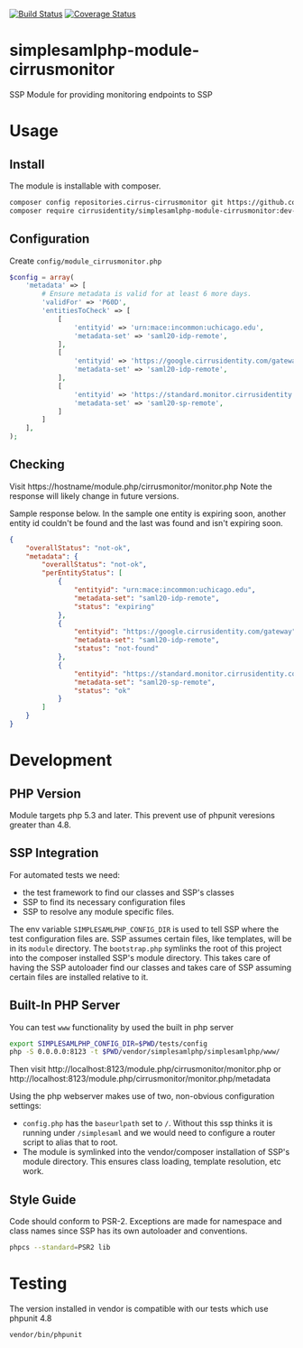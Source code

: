 [![Build Status](https://travis-ci.org/cirrusidentity/simplesamlphp-module-cirrusmonitor.svg?branch=master)](https://travis-ci.org/cirrusidentity/simplesamlphp-module-cirrusmonitor)
[![Coverage Status](https://coveralls.io/repos/github/cirrusidentity/simplesamlphp-module-cirrusmonitor/badge.svg?branch=master)](https://coveralls.io/github/cirrusidentity/simplesamlphp-module-cirrusmonitor?branch=master)
# simplesamlphp-module-cirrusmonitor
SSP Module for providing monitoring endpoints to SSP

# Usage

## Install

The module is installable with composer.

```bash
composer config repositories.cirrus-cirrusmonitor git https://github.com/cirrusidentity/simplesamlphp-module-cirrusmonitor
composer require cirrusidentity/simplesamlphp-module-cirrusmonitor:dev-master
```

## Configuration

Create `config/module_cirrusmonitor.php`

```php
$config = array(
    'metadata' => [
        # Ensure metadata is valid for at least 6 more days.
        'validFor' => 'P60D',
        'entitiesToCheck' => [
            [
                'entityid' => 'urn:mace:incommon:uchicago.edu',
                'metadata-set' => 'saml20-idp-remote',
            ],
            [
                'entityid' => 'https://google.cirrusidentity.com/gateway1',
                'metadata-set' => 'saml20-idp-remote',
            ],
            [
                'entityid' => 'https://standard.monitor.cirrusidentity.com',
                'metadata-set' => 'saml20-sp-remote',
            ]
        ]
    ],
);
```
## Checking

Visit https://hostname/module.php/cirrusmonitor/monitor.php
Note the response will likely change in future versions.

Sample response below. In the sample one entity is expiring soon, another entity id couldn't be found and the last was found and isn't expiring soon.

```json
{
    "overallStatus": "not-ok",
    "metadata": {
        "overallStatus": "not-ok",
        "perEntityStatus": [
            {
                "entityid": "urn:mace:incommon:uchicago.edu",
                "metadata-set": "saml20-idp-remote",
                "status": "expiring"
            },
            {
                "entityid": "https://google.cirrusidentity.com/gateway",
                "metadata-set": "saml20-idp-remote",
                "status": "not-found"
            },
            {
                "entityid": "https://standard.monitor.cirrusidentity.com",
                "metadata-set": "saml20-sp-remote",
                "status": "ok"
            }
        ]
    }
}
```
# Development

## PHP Version

Module targets php 5.3 and later. This prevent use of phpunit veresions greater than 4.8.

## SSP Integration

For automated tests we need:
 * the test framework to find our classes and SSP's classes
 * SSP to find its necessary configuration files
 * SSP to resolve any module specific files.

The env variable `SIMPLESAMLPHP_CONFIG_DIR` is used to tell SSP where the test configuration files are.
SSP assumes certain files, like templates, will be in its `module` directory. The `bootstrap.php` symlinks the root of this project
into the composer installed SSP's module directory. This takes care of having the SSP autoloader find our classes and takes care of SSP
assuming certain files are installed relative to it.

## Built-In PHP Server

You can test `www` functionality by used the built in php server

```bash
export SIMPLESAMLPHP_CONFIG_DIR=$PWD/tests/config
php -S 0.0.0.0:8123 -t $PWD/vendor/simplesamlphp/simplesamlphp/www/
```

Then visit http://localhost:8123/module.php/cirrusmonitor/monitor.php or http://localhost:8123/module.php/cirrusmonitor/monitor.php/metadata 

Using the php webserver makes use of two, non-obvious configuration settings: 

* `config.php` has the `baseurlpath` set to `/`. Without this ssp thinks it is running under `/simplesaml` and we would need to configure a router script to alias that to root.
* The module is symlinked into the vendor/composer installation of SSP's module directory. This ensures class loading, template resolution, etc work.

## Style Guide

Code should conform to PSR-2. Exceptions are made for namespace and class names since SSP has its own autoloader and conventions.

```bash
phpcs --standard=PSR2 lib
```

# Testing

The version installed in vendor is compatible with our tests which use phpunit 4.8

`vendor/bin/phpunit`

